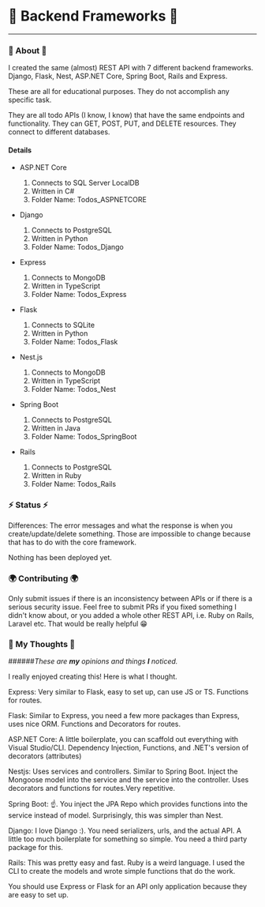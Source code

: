 # 🚩 Backend Frameworks 🚩

---

### 🚀 About 🚀

I created the same (almost) REST API with 7 different backend frameworks. Django, Flask, Nest, ASP.NET Core, Spring Boot, Rails and Express. <br>

These are all for educational purposes. They do not accomplish any specific task. <br>

They are all todo APIs (I know, I know) that have the same endpoints and functionality. They can GET, POST, PUT, and DELETE resources.
They connect to different databases.

#### Details

-   ASP.NET Core

    1. Connects to SQL Server LocalDB
    2. Written in C#
    3. Folder Name: Todos_ASPNETCORE

-   Django

    1. Connects to PostgreSQL
    2. Written in Python
    3. Folder Name: Todos_Django

-   Express

    1. Connects to MongoDB
    2. Written in TypeScript
    3. Folder Name: Todos_Express

-   Flask

    1. Connects to SQLite
    2. Written in Python
    3. Folder Name: Todos_Flask

-   Nest.js

    1. Connects to MongoDB
    2. Written in TypeScript
    3. Folder Name: Todos_Nest

- Spring Boot

    1. Connects to PostgreSQL
    2. Written in Java
    3. Folder Name: Todos_SpringBoot
    
- Rails

    1. Connects to PostgreSQL
    2. Written in Ruby
    3. Folder Name: Todos_Rails

### ⚡ Status ⚡

Differences: The error messages and what the response is when you create/update/delete something.
Those are impossible to change because that has to do with the core framework.

Nothing has been deployed yet.

### 🌍 Contributing 🌍

Only submit issues if there is an inconsistency between APIs or if there is a serious security issue.
Feel free to submit PRs if you fixed something I didn't know about, or you added a whole other REST API, i.e. Ruby on Rails, Laravel etc. 
That would be really helpful 😁

### 💭 My Thoughts 💭 
######_These are **my** opinions and things **I** noticed._

I really enjoyed creating this! Here is what I thought. 

Express: Very similar to Flask, easy to set up, can use JS or TS. Functions for routes.

Flask: Similar to Express, you need a few more packages than Express, uses nice ORM. Functions and Decorators for routes.

ASP.NET Core: A little boilerplate, you can scaffold out everything with Visual Studio/CLI. Dependency Injection, Functions, and .NET's version of decorators (attributes)

Nestjs: Uses services and controllers. Similar to Spring Boot. Inject the Mongoose model into the service and the service into the controller. Uses decorators and functions for routes.Very repetitive.

Spring Boot: ☝️. You inject the JPA Repo which provides functions into the service instead of model. Surprisingly, this was simpler than Nest. 

Django: I love Django :). You need serializers, urls, and the actual API. A little too much boilerplate for something so simple. You need a third party package for this.

Rails: This was pretty easy and fast. Ruby is a weird language. I used the CLI to create the models and wrote simple functions that do the work. 

You should use Express or Flask for an API only application because they are easy to set up.